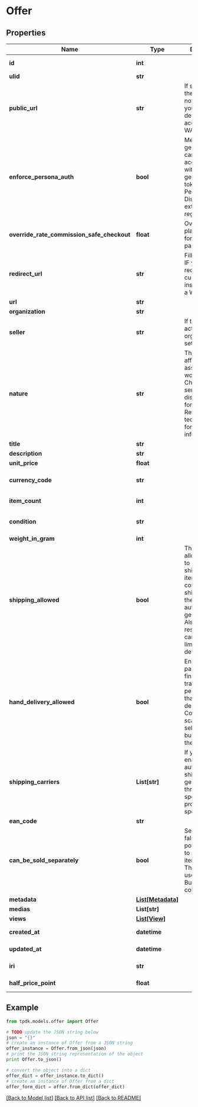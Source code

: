 # Offer



## Properties
Name | Type | Description | Notes
------------ | ------------- | ------------- | -------------
**id** | **int** |  | [optional] [readonly] 
**ulid** | **str** |  | 
**public_url** | **str** | If specified, there would be not need for you to fill-in details. Must be accessible over WAN. | [optional] 
**enforce_persona_auth** | **bool** | Mean that the generated url cannot be accessed without a generated token for a Persona. Disallow external registration. | [default to True]
**override_rate_commission_safe_checkout** | **float** | Override YOUR platform fees for that particular Offer. | [optional] 
**redirect_url** | **str** | Fill-in that field IF you intend to redirect your customer instead of using a WebView. | [optional] 
**url** | **str** |  | [readonly] 
**organization** | **str** |  | [optional] 
**seller** | **str** | If the seller is actually YOUR organization, set it to NULL. | 
**nature** | **str** | This WILL affect the assigned workflow. Choosing service will disable delivery for example. Refer to our technical hub for more information. | [default to 'physical_item']
**title** | **str** |  | [optional] 
**description** | **str** |  | [optional] 
**unit_price** | **float** |  | [optional] 
**currency_code** | **str** |  | [optional] [default to 'EUR']
**item_count** | **int** |  | [optional] [default to 1]
**condition** | **str** |  | [optional] [default to 'USED']
**weight_in_gram** | **int** |  | [optional] 
**shipping_allowed** | **bool** | That toggle allows the seller to propose shipping for its item. If set in conjunction of shippingCarrier, the label will be automatically generated. Also, it will restrict the carrier to the limited subset defined. | 
**hand_delivery_allowed** | **bool** | Enable both parties to finalize the transaction in person rather than using delivery. A QR Code must be scanned by the seller once the buyer claims the product. | [default to True]
**shipping_carriers** | **List[str]** | If you wish to enable automated shipping label generation through a specific provider, specify it there. | [optional] 
**ean_code** | **str** |  | [optional] 
**can_be_sold_separately** | **bool** | Set this flag to false to forbid a potential buyer to acquire this item separately.          This is only useful in a BulkOffer context. | [default to True]
**metadata** | [**List[Metadata]**](Metadata.md) |  | [optional] 
**medias** | **List[str]** |  | 
**views** | [**List[View]**](View.md) |  | 
**created_at** | **datetime** |  | [optional] [readonly] 
**updated_at** | **datetime** |  | [optional] [readonly] 
**iri** | **str** |  | [optional] [readonly] 
**half_price_point** | **float** |  | [optional] [readonly] 

## Example

```python
from tpdk.models.offer import Offer

# TODO update the JSON string below
json = "{}"
# create an instance of Offer from a JSON string
offer_instance = Offer.from_json(json)
# print the JSON string representation of the object
print Offer.to_json()

# convert the object into a dict
offer_dict = offer_instance.to_dict()
# create an instance of Offer from a dict
offer_form_dict = offer.from_dict(offer_dict)
```
[[Back to Model list]](../README.md#documentation-for-models) [[Back to API list]](../README.md#documentation-for-api-endpoints) [[Back to README]](../README.md)


